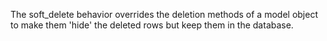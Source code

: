 The soft_delete behavior overrides the deletion methods of a model object to make them 'hide' the deleted rows but keep them in the database.